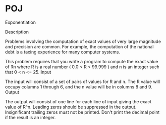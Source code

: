 # POJ

Exponentiation

Description

Problems involving the computation of exact values of very large magnitude and precision are common. For example, the computation of the national debt is a taxing experience for many computer systems. 

This problem requires that you write a program to compute the exact value of Rn where R is a real number ( 0.0 < R < 99.999 ) and n is an integer such that 0 < n <= 25.
Input

The input will consist of a set of pairs of values for R and n. The R value will occupy columns 1 through 6, and the n value will be in columns 8 and 9.
Output

The output will consist of one line for each line of input giving the exact value of R^n. Leading zeros should be suppressed in the output. Insignificant trailing zeros must not be printed. Don't print the decimal point if the result is an integer.

